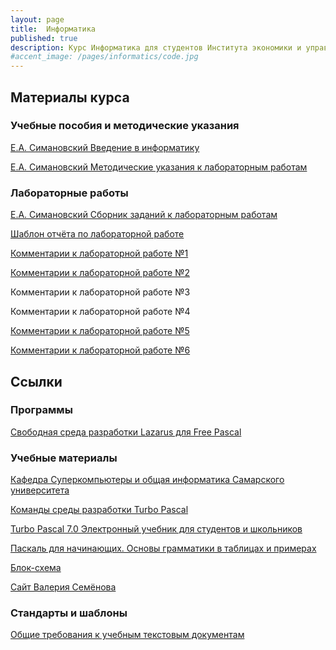```yaml
---
layout: page
title:  Информатика
published: true
description: Курс Информатика для студентов Института экономики и управления Самарского университета.
#accent_image: /pages/informatics/code.jpg
---
```


## Материалы курса

### Учебные пособия и методические указания

[Е.А. Симановский Введение в информатику](http://oi.ssau.ru/docs/sim_2.doc)

[Е.А. Симановский Методические указания к лабораторным работам](http://oi.ssau.ru/docs/Sim_met_ukaz.docx)

### Лабораторные работы

[Е.А. Симановский Сборник заданий к лабораторным работам](http://oi.ssau.ru/docs/Sim_zadaniya_k_lab.docx)

[Шаблон отчёта по лабораторной работе](https://github.com/Kidinnu/Kidinnu.github.io/blob/master/pages/informatics/Lab_Report_Template.docx?raw=true)

[Комментарии к лабораторной работе №1](/pages/informatics/Lab1)

[Комментарии к лабораторной работе №2](/pages/informatics/Lab2)
 
Комментарии к лабораторной работе №3

Комментарии к лабораторной работе №4

[Комментарии к лабораторной работе №5](/pages/informatics/Lab5)

[Комментарии к лабораторной работе №6](/pages/informatics/Lab6)

## Ссылки

### Программы

[Свободная среда разработки Lazarus для Free Pascal](http://www.lazarus-ide.org/)

### Учебные материалы

[Кафедра Суперкомпьютеры и общая информатика Самарского университета](http://oi.ssau.ru/uchmetod.php)

[Команды среды разработки Turbo Pascal](/pages/informatics/tp_cheat_sheet)

[Turbo Pascal 7.0 Электронный учебник для студентов и школьников](http://mif.vspu.ru/books/pascal/index.html)

[Паскаль для начинающих. Основы грамматики в таблицах и примерах](http://schools.keldysh.ru/sch887/pascal.htm)

[Блок-схема](https://ru.wikipedia.org/wiki/%D0%91%D0%BB%D0%BE%D0%BA-%D1%81%D1%85%D0%B5%D0%BC%D0%B0)

[Сайт Валерия Семёнова](https://vshot.ru/wordpress/)

### Стандарты и шаблоны

[Общие требования к учебным текстовым документам](https://ssau.ru/docs/sveden/localdocs/STO_SGAU_02068410-004-2018.pdf)
